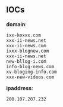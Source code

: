 
## IOCs

__domain__:

```text
ixx-kexxx.com
xxx-ii-news.net
xxx-ii-news.com
ixxx-blognew.com
xxx-ii-news.net
new-bllog-i.com
info-blog-news.com
xv-bloging-info.com
xxx-new-videos.com
```
__ipaddress__:

```text
200.107.207.232
```